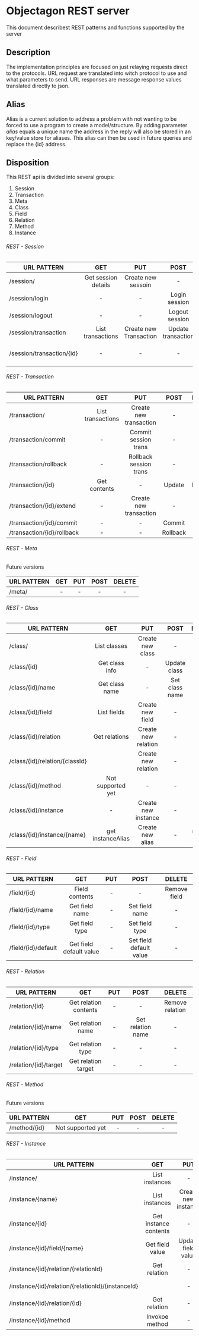 # Objectagon REST server

This document describest REST patterns and functions supported by the server
 
## Description

The implementation principles are focused on just relaying requests direct to the protocols.
URL request are translated into witch protocol to use and what parameters to send. 
URL responses are message response values translated directly to json.

## Alias

Alias is a current solution to address a problem with not wanting to be forced to use a program to create a model/structure.
By adding parameter *alias* equals a unique name the address in the reply will also be stored in an key/value store for aliases.
This alias can then be used in future queries and replace the {id} address.

## Disposition

This REST api is divided into several groups: 
1. Session
2. Transaction
2. Meta
3. Class
3. Field
3. Relation
3. Method
4. Instance

###### REST - Session

| URL PATTERN                   | GET                 | PUT               | POST            | DELETE           |
|-------------------------------|:-------------------:|:-----------------:|:---------------:|:----------------:|
| /session/                     | Get session details | Create new sessoin | -              | -                |   
| /session/login                | -                   | -                 | Login session   | -                |   
| /session/logout               | -                   | -                 | Logout session  | -                |   
| /session/transaction          | List transactions   | Create new Transaction | Update transaction | -        |   
| /session/transaction/{id}     | -                   | -                 | -            | Remove from session |   

###### REST - Transaction

| URL PATTERN                   | GET                 | PUT               | POST            | DELETE           |
|-------------------------------|:-------------------:|:-----------------:|:---------------:|:----------------:|
| /transaction/                 | List transactions   | Create new transaction | -          | -                |   
| /transaction/commit           | -                   | Commit session trans | -            | -                |   
| /transaction/rollback         | -                   | Rollback session trans | -          | -                |   
| /transaction/{id}             | Get contents        | -                 | Update          | Remove           |   
| /transaction/{id}/extend      | -                   | Create new transaction| -           | -                |   
| /transaction/{id}/commit      | -                   | -                 | Commit          | -                |   
| /transaction/{id}/rollback    | -                   | -                 | Rollback        | -                |   

###### REST - Meta
Future versions

| URL PATTERN                   | GET                 | PUT               | POST            | DELETE           |
|-------------------------------|:-------------------:|:-----------------:|:---------------:|:----------------:|
| /meta/                        | -                   | -                 | -               | -                |   

###### REST - Class

| URL PATTERN                   | GET                 | PUT               | POST            | DELETE           |
|-------------------------------|:-------------------:|:-----------------:|:---------------:|:----------------:|
| /class/                       | List classes        | Create new class  | -               | -                |   
| /class/{id}                   | Get class info      | -                 | Update class    | -                |   
| /class/{id}/name              | Get class name      | -                 | Set class name  | -                |   
| /class/{id}/field             | List fields         | Create new field  | -               | -                |   
| /class/{id}/relation          | Get relations       | Create new relation | -             | -                |   
| /class/{id}/relation/{classId} |                    | Create new relation | -             | -                |   
| /class/{id}/method            | Not supported yet   | -                 | -               | -                |   
| /class/{id}/instance          | -                   | Create new instance | -             | -                |   
| /class/{id}/instance/{name}   | get instanceAlias   | Create new alias  | -               | remove alias     |

###### REST - Field

| URL PATTERN                   | GET                 | PUT               | POST            | DELETE           |
|-------------------------------|:-------------------:|:-----------------:|:---------------:|:----------------:|
| /field/{id}                   | Field contents      | -                 | -               | Remove field     |   
| /field/{id}/name              | Get field name      | -                 | Set field name  | -                |   
| /field/{id}/type              | Get field type      | -                 | Set field type  | -                |   
| /field/{id}/default           | Get field default value  | -            | Set field default value | -        | 

###### REST - Relation

| URL PATTERN                   | GET                 | PUT               | POST            | DELETE           |
|-------------------------------|:-------------------:|:-----------------:|:---------------:|:----------------:|
| /relation/{id}                | Get relation contents | -               | -               | Remove relation  |   
| /relation/{id}/name           | Get relation name   | -                 | Set relation name | -              |   
| /relation/{id}/type           | Get relation type   | -                 | -               | -                |   
| /relation/{id}/target         | Get relation target | -                 | -               | -                |   

###### REST - Method
Future versions

| URL PATTERN                   | GET                 | PUT               | POST            | DELETE           |
|-------------------------------|:-------------------:|:-----------------:|:---------------:|:----------------:|
| /method/{id}                  | Not supported yet   | -                 | -               | -                |   

###### REST - Instance

| URL PATTERN                   | GET                 | PUT               | POST            | DELETE           |
|-------------------------------|:-------------------:|:-----------------:|:---------------:|:----------------:|
| /instance/                    | List instances      | -                 | -               | -                |   
| /instance/{name}              | List instances      | Create new instance | -             | -                |   
| /instance/{id}                | Get instance contents | -               | -               | Delete instance  |   
| /instance/{id}/field/{name}   | Get field value     | Update field value | Add field value | Delete value   |   
| /instance/{id}/relation/{relationId}| Get relation  | -                 | Add relation    | -                |   
| /instance/{id}/relation/{relationId}/{instanceId}|  | -                 | Add relation    | -                |
| /instance/{id}/relation/{id}  | Get relation        | -                 | -               | Delete relation  |   
| /instance/{id}/method         | Invokoe method      | -                 | Invoke method   | -                |   
 
 

